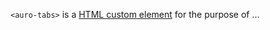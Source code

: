 `<auro-tabs>` is a [HTML custom element](https://developer.mozilla.org/en-US/docs/Web/Web_Components/Using_custom_elements) for the purpose of ...
